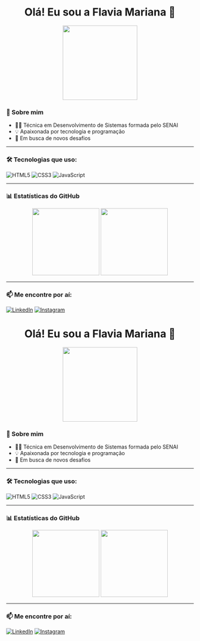 <h1 align="center">Olá! Eu sou a Flavia Mariana 👋</h1>

<p align="center">
  <img src="https://media.giphy.com/media/3o7aD2saalBwwftBIY/giphy.gif" width="200" />
</p>

### 🌟 Sobre mim
- 👩‍💻 Técnica em Desenvolvimento de Sistemas formada pelo SENAI
- 💡 Apaixonada por tecnologia e programação
- 🚀 Em busca de novos desafios

---

### 🛠️ Tecnologias que uso:
![HTML5](https://img.shields.io/badge/HTML5-E34F26?style=for-the-badge&logo=html5&logoColor=white)
![CSS3](https://img.shields.io/badge/CSS3-1572B6?style=for-the-badge&logo=css3&logoColor=white)
![JavaScript](https://img.shields.io/badge/JavaScript-F7DF1E?style=for-the-badge&logo=javascript&logoColor=black)

---

### 📊 Estatísticas do GitHub

<div align="center">
  <img height="180em" src="https://github-readme-stats.vercel.app/api?username=SEU_USUARIO&show_icons=true&theme=dracula"/>
  <img height="180em" src="https://github-readme-stats.vercel.app/api/top-langs/?username=SEU_USUARIO&layout=compact&langs_count=7&theme=dracula"/>
</div>

---

### 📫 Me encontre por aí:
[![LinkedIn](https://img.shields.io/badge/-LinkedIn-blue?style=for-the-badge&logo=linkedin&logoColor=white)](https://linkedin.com/in/seu-perfil)
[![Instagram](https://img.shields.io/badge/-Instagram-purple?style=for-the-badge&logo=instagram&logoColor=white)](https://instagram.com/seu-usuario)<h1 align="center">Olá! Eu sou a Flavia Mariana 👋</h1>

<p align="center">
  <img src="https://media.giphy.com/media/3o7aD2saalBwwftBIY/giphy.gif" width="200" />
</p>

### 🌟 Sobre mim
- 👩‍💻 Técnica em Desenvolvimento de Sistemas formada pelo SENAI
- 💡 Apaixonada por tecnologia e programação
- 🚀 Em busca de novos desafios

---

### 🛠️ Tecnologias que uso:
![HTML5](https://img.shields.io/badge/HTML5-E34F26?style=for-the-badge&logo=html5&logoColor=white)
![CSS3](https://img.shields.io/badge/CSS3-1572B6?style=for-the-badge&logo=css3&logoColor=white)
![JavaScript](https://img.shields.io/badge/JavaScript-F7DF1E?style=for-the-badge&logo=javascript&logoColor=black)

---

### 📊 Estatísticas do GitHub

<div align="center">
  <img height="180em" src="https://github-readme-stats.vercel.app/api?username=SEU_USUARIO&show_icons=true&theme=dracula"/>
  <img height="180em" src="https://github-readme-stats.vercel.app/api/top-langs/?username=SEU_USUARIO&layout=compact&langs_count=7&theme=dracula"/>
</div>

---

### 📫 Me encontre por aí:
[![LinkedIn](https://img.shields.io/badge/-LinkedIn-blue?style=for-the-badge&logo=linkedin&logoColor=white)](https://linkedin.com/in/seu-perfil)
[![Instagram](https://img.shields.io/badge/-Instagram-purple?style=for-the-badge&logo=instagram&logoColor=white)](https://instagram.com/seu-usuario)

